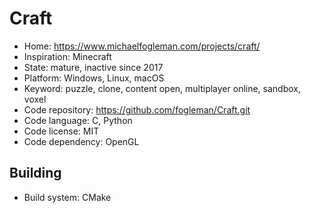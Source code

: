 # Craft

- Home: https://www.michaelfogleman.com/projects/craft/
- Inspiration: Minecraft
- State: mature, inactive since 2017
- Platform: Windows, Linux, macOS
- Keyword: puzzle, clone, content open, multiplayer online, sandbox, voxel
- Code repository: https://github.com/fogleman/Craft.git
- Code language: C, Python
- Code license: MIT
- Code dependency: OpenGL

## Building

- Build system: CMake

